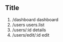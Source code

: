 ## Title

1. /dashboard dashboard
2. /users users.list
3. /users/:id details
4. /users/edit/:id edit
